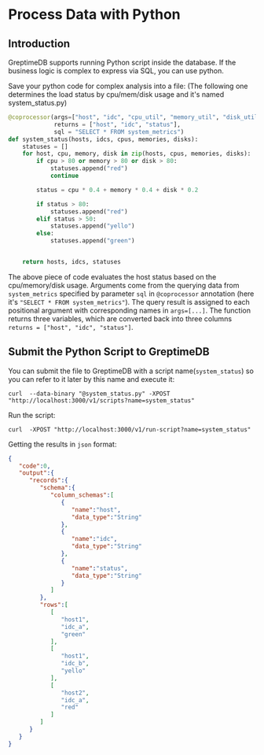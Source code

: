 # Process Data with Python

## Introduction

GreptimeDB supports running Python script inside the database. If the business logic is complex to express via SQL, you can use python.

Save your python code for complex analysis into a file: (The following one determines the load status by cpu/mem/disk usage and it's named system_status.py)

``` python
@coprocessor(args=["host", "idc", "cpu_util", "memory_util", "disk_util"],
             returns = ["host", "idc", "status"],
             sql = "SELECT * FROM system_metrics")
def system_status(hosts, idcs, cpus, memories, disks):
    statuses = []
    for host, cpu, memory, disk in zip(hosts, cpus, memories, disks):
        if cpu > 80 or memory > 80 or disk > 80:
            statuses.append("red")
            continue

        status = cpu * 0.4 + memory * 0.4 + disk * 0.2

        if status > 80:
            statuses.append("red")
        elif status > 50:
            statuses.append("yello")
        else:
            statuses.append("green")


    return hosts, idcs, statuses
```

The above piece of code evaluates the host status based on the cpu/memory/disk usage.
Arguments come from the querying data from `system_metrics` specified by parameter `sql` in `@coprocessor` annotation (here it's `"SELECT * FROM system_metrics"`). The query result is assigned to each positional argument with corresponding names in `args=[...]`. The function returns three variables, which are converted back into three columns `returns = ["host", "idc", "status"]`.

## Submit the Python Script to GreptimeDB

You can submit the file to GreptimeDB with a script name(`system_status`) so you can refer to it later by this name and execute it:

``` shell
curl  --data-binary "@system_status.py" -XPOST "http://localhost:3000/v1/scripts?name=system_status"
```

Run the script:

```shell
curl  -XPOST "http://localhost:3000/v1/run-script?name=system_status"
```

Getting the results in `json` format:

``` json
{
   "code":0,
   "output":{
      "records":{
         "schema":{
            "column_schemas":[
               {
                  "name":"host",
                  "data_type":"String"
               },
               {
                  "name":"idc",
                  "data_type":"String"
               },
               {
                  "name":"status",
                  "data_type":"String"
               }
            ]
         },
         "rows":[
            [
               "host1",
               "idc_a",
               "green"
            ],
            [
               "host1",
               "idc_b",
               "yello"
            ],
            [
               "host2",
               "idc_a",
               "red"
            ]
         ]
      }
   }
}
```
